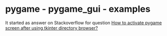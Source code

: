 # pygame - pygame_gui - examples

It started as answer on Stackoverflow for question [How to activate pygame screen after using tkinter directory browser?](https://stackoverflow.com/questions/65945488/how-to-activate-pygame-screen-after-using-tkinter-directory-browser/)

